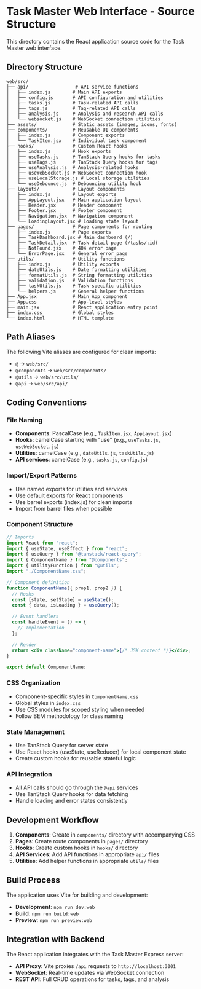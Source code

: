 # Task Master Web Interface - Source Structure

This directory contains the React application source code for the Task Master web interface.

## Directory Structure

```
web/src/
├── api/                 # API service functions
│   ├── index.js        # Main API exports
│   ├── config.js       # API configuration and utilities
│   ├── tasks.js        # Task-related API calls
│   ├── tags.js         # Tag-related API calls
│   ├── analysis.js     # Analysis and research API calls
│   └── websocket.js    # WebSocket connection utilities
├── assets/             # Static assets (images, icons, fonts)
├── components/         # Reusable UI components
│   ├── index.js        # Component exports
│   └── TaskItem.jsx    # Individual task component
├── hooks/              # Custom React hooks
│   ├── index.js        # Hook exports
│   ├── useTasks.js     # TanStack Query hooks for tasks
│   ├── useTags.js      # TanStack Query hooks for tags
│   ├── useAnalysis.js  # Analysis-related hooks
│   ├── useWebSocket.js # WebSocket connection hook
│   ├── useLocalStorage.js # Local storage utilities
│   └── useDebounce.js  # Debouncing utility hook
├── layouts/            # Layout components
│   ├── index.js        # Layout exports
│   ├── AppLayout.jsx   # Main application layout
│   ├── Header.jsx      # Header component
│   ├── Footer.jsx      # Footer component
│   ├── Navigation.jsx  # Navigation component
│   └── LoadingLayout.jsx # Loading state layout
├── pages/              # Page components for routing
│   ├── index.js        # Page exports
│   ├── TaskDashboard.jsx # Main dashboard (/)
│   ├── TaskDetail.jsx  # Task detail page (/tasks/:id)
│   ├── NotFound.jsx    # 404 error page
│   └── ErrorPage.jsx   # General error page
├── utils/              # Utility functions
│   ├── index.js        # Utility exports
│   ├── dateUtils.js    # Date formatting utilities
│   ├── formatUtils.js  # String formatting utilities
│   ├── validation.js   # Validation functions
│   ├── taskUtils.js    # Task-specific utilities
│   └── helpers.js      # General helper functions
├── App.jsx             # Main App component
├── App.css             # App-level styles
├── main.jsx            # React application entry point
├── index.css           # Global styles
└── index.html          # HTML template
```

## Path Aliases

The following Vite aliases are configured for clean imports:

- `@` → `web/src/`
- `@components` → `web/src/components/`
- `@utils` → `web/src/utils/`
- `@api` → `web/src/api/`

## Coding Conventions

### File Naming

- **Components**: PascalCase (e.g., `TaskItem.jsx`, `AppLayout.jsx`)
- **Hooks**: camelCase starting with "use" (e.g., `useTasks.js`, `useWebSocket.js`)
- **Utilities**: camelCase (e.g., `dateUtils.js`, `taskUtils.js`)
- **API services**: camelCase (e.g., `tasks.js`, `config.js`)

### Import/Export Patterns

- Use named exports for utilities and services
- Use default exports for React components
- Use barrel exports (index.js) for clean imports
- Import from barrel files when possible

### Component Structure

```jsx
// Imports
import React from "react";
import { useState, useEffect } from "react";
import { useQuery } from "@tanstack/react-query";
import { ComponentName } from "@components";
import { utilityFunction } from "@utils";
import "./ComponentName.css";

// Component definition
function ComponentName({ prop1, prop2 }) {
  // Hooks
  const [state, setState] = useState();
  const { data, isLoading } = useQuery();

  // Event handlers
  const handleEvent = () => {
    // Implementation
  };

  // Render
  return <div className="component-name">{/* JSX content */}</div>;
}

export default ComponentName;
```

### CSS Organization

- Component-specific styles in `ComponentName.css`
- Global styles in `index.css`
- Use CSS modules for scoped styling when needed
- Follow BEM methodology for class naming

### State Management

- Use TanStack Query for server state
- Use React hooks (useState, useReducer) for local component state
- Create custom hooks for reusable stateful logic

### API Integration

- All API calls should go through the `@api` services
- Use TanStack Query hooks for data fetching
- Handle loading and error states consistently

## Development Workflow

1. **Components**: Create in `components/` directory with accompanying CSS
2. **Pages**: Create route components in `pages/` directory
3. **Hooks**: Create custom hooks in `hooks/` directory
4. **API Services**: Add API functions in appropriate `api/` files
5. **Utilities**: Add helper functions in appropriate `utils/` files

## Build Process

The application uses Vite for building and development:

- **Development**: `npm run dev:web`
- **Build**: `npm run build:web`
- **Preview**: `npm run preview:web`

## Integration with Backend

The React application integrates with the Task Master Express server:

- **API Proxy**: Vite proxies `/api` requests to `http://localhost:3001`
- **WebSocket**: Real-time updates via WebSocket connection
- **REST API**: Full CRUD operations for tasks, tags, and analysis
